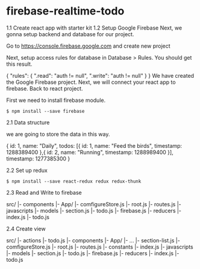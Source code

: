 # firebase-realtime-todo

1.1 Create react app with starter kit
1.2 Setup Google Firebase
Next, we gonna setup backend and database for our project.

Go to https://console.firebase.google.com and create new project

Next, setup access rules for database in Database > Rules. You should get this result.

{
  "rules": {
    ".read": "auth != null",
    ".write": "auth != null"
  }
}
We have created the Google Firebase project. Next, we will connect your react app to firebase. Back to react project.

First we need to install firebase module.
```
$ npm install --save firebase
```

2.1 Data structure

we are going to store the data in this way.

{
  id: 1,
  name: "Daily",
  todos: [{
    id: 1,
    name: "Feed the birds",
    timestamp: 1288389400
  },{
    id: 2,
    name: "Running",
    timestamp: 1288989400
  }],
  timestamp: 1277385300
}

2.2 Set up redux

```
$ npm install --save react-redux redux redux-thunk
```

2.3 Read and Write to firebase

src/
 |- components
   |- App/
   |- comfigureStore.js
   |- root.js
   |- routes.js
 |- javascripts
   |- models
     |- section.js
     |- todo.js
   |- firebase.js
 |- reducers
   |- index.js
   |- todo.js
   
   
 2.4 Create view
 
 src/
 |- actions
   |- todo.js
 |- components
   |- App/
     |- ...
     |- section-list.js
   |- comfigureStore.js
   |- root.js
   |- routes.js
 |- constants
   |- index.js
 |- javascripts
   |- models
     |- section.js
     |- todo.js
   |- firebase.js
 |- reducers
   |- index.js
   |- todo.js

